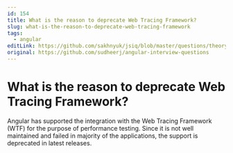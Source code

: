 ```yaml
---
id: 154
title: What is the reason to deprecate Web Tracing Framework?
slug: what-is-the-reason-to-deprecate-web-tracing-framework
tags:
  - angular
editLink: https://github.com/sakhnyuk/jsiq/blob/master/questions/theory/angular/154.md
original: https://github.com/sudheerj/angular-interview-questions
---
```


# What is the reason to deprecate Web Tracing Framework?

Angular has supported the integration with the Web Tracing Framework (WTF) for the purpose of performance testing. Since it is not well maintained and failed in majority of the applications, the support is deprecated in latest releases.
